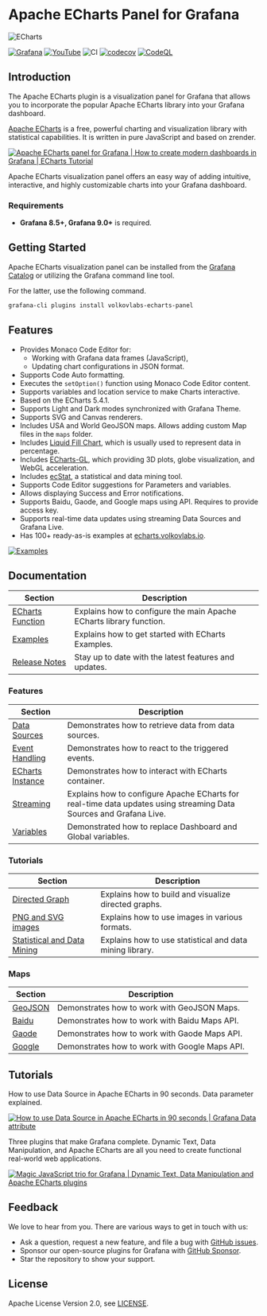 # Apache ECharts Panel for Grafana

![ECharts](https://github.com/VolkovLabs/volkovlabs-echarts-panel/raw/main/src/img/dashboard.png)

[![Grafana](https://img.shields.io/badge/Grafana-9.4.3-orange)](https://www.grafana.com)
[![YouTube](https://img.shields.io/badge/YouTube-Playlist-red)](https://youtube.com/playlist?list=PLPow72ygztmQHGWFqksEf3LebUfhqBfFu)
![CI](https://github.com/volkovlabs/volkovlabs-echarts-panel/workflows/CI/badge.svg)
[![codecov](https://codecov.io/gh/VolkovLabs/volkovlabs-echarts-panel/branch/main/graph/badge.svg?token=0m6f0ktUar)](https://codecov.io/gh/VolkovLabs/volkovlabs-echarts-panel)
[![CodeQL](https://github.com/VolkovLabs/volkovlabs-echarts-panel/actions/workflows/codeql-analysis.yml/badge.svg)](https://github.com/VolkovLabs/volkovlabs-echarts-panel/actions/workflows/codeql-analysis.yml)

## Introduction

The Apache ECharts plugin is a visualization panel for Grafana that allows you to incorporate the popular Apache ECharts library into your Grafana dashboard.

[Apache ECharts](https://echarts.apache.org/en/index.html) is a free, powerful charting and visualization library with statistical capabilities. It is written in pure JavaScript and based on zrender.

[![Apache ECharts panel for Grafana | How to create modern dashboards in Grafana | ECharts Tutorial](https://raw.githubusercontent.com/volkovlabs/volkovlabs-echarts-panel/main/img/video.png)](https://youtu.be/DxqCrBEmrQw)

Apache ECharts visualization panel offers an easy way of adding intuitive, interactive, and highly customizable charts into your Grafana dashboard.

### Requirements

- **Grafana 8.5+, Grafana 9.0+** is required.

## Getting Started

Apache ECharts visualization panel can be installed from the [Grafana Catalog](https://grafana.com/grafana/plugins/volkovlabs-echarts-panel/) or utilizing the Grafana command line tool.

For the latter, use the following command.

```bash
grafana-cli plugins install volkovlabs-echarts-panel
```

## Features

- Provides Monaco Code Editor for:
  - Working with Grafana data frames (JavaScript),
  - Updating chart configurations in JSON format.
- Supports Code Auto formatting.
- Executes the `setOption()` function using Monaco Code Editor content.
- Supports variables and location service to make Charts interactive.
- Based on the ECharts 5.4.1.
- Supports Light and Dark modes synchronized with Grafana Theme.
- Supports SVG and Canvas renderers.
- Includes USA and World GeoJSON maps. Allows adding custom Map files in the `maps` folder.
- Includes [Liquid Fill Chart](https://github.com/ecomfe/echarts-liquidfill), which is usually used to represent data in percentage.
- Includes [ECharts-GL](https://github.com/ecomfe/echarts-gl), which providing 3D plots, globe visualization, and WebGL acceleration.
- Includes [ecStat](https://github.com/ecomfe/echarts-stat), a statistical and data mining tool.
- Supports Code Editor suggestions for Parameters and variables.
- Allows displaying Success and Error notifications.
- Supports Baidu, Gaode, and Google maps using API. Requires to provide access key.
- Supports real-time data updates using streaming Data Sources and Grafana Live.
- Has 100+ ready-as-is examples at [echarts.volkovlabs.io](https://echarts.volkovlabs.io).

[![Examples](https://github.com/VolkovLabs/volkovlabs-echarts-panel/raw/main/src/img/examples.png)](https://echarts.volkovlabs.io)

## Documentation

| Section                     | Description                                                         |
| --------------------------- | ------------------------------------------------------------------- |
| [ECharts Function](https://volkovlabs.io/plugins/volkovlabs-echarts-panel/options/) | Explains how to configure the main Apache ECharts library function. |
| [Examples](https://volkovlabs.io/plugins/volkovlabs-echarts-panel/examples/)        | Explains how to get started with ECharts Examples.                  |
| [Release Notes](https://volkovlabs.io/plugins/volkovlabs-echarts-panel/release/)    | Stay up to date with the latest features and updates.               |

### Features

| Section                      | Description                                                                                                        |
| ---------------------------- | ------------------------------------------------------------------------------------------------------------------ |
| [Data Sources](https://volkovlabs.io/plugins/volkovlabs-echarts-panel/datasources/)  | Demonstrates how to retrieve data from data sources.                                                               |
| [Event Handling](https://volkovlabs.io/plugins/volkovlabs-echarts-panel/events/)     | Demonstrates how to react to the triggered events.                                                                 |
| [ECharts Instance](https://volkovlabs.io/plugins/volkovlabs-echarts-panel/instance/) | Demonstrates how to interact with ECharts container.                                                               |
| [Streaming](https://volkovlabs.io/plugins/volkovlabs-echarts-panel/streaming/)       | Explains how to configure Apache ECharts for real-time data updates using streaming Data Sources and Grafana Live. |
| [Variables](https://volkovlabs.io/plugins/volkovlabs-echarts-panel/variables/)       | Demonstrated how to replace Dashboard and Global variables.                                                        |

### Tutorials

| Section                                         | Description                                              |
| ----------------------------------------------- | -------------------------------------------------------- |
| [Directed Graph](https://volkovlabs.io/plugins/volkovlabs-echarts-panel/tutorials/graph/)               | Explains how to build and visualize directed graphs.     |
| [PNG and SVG images](https://volkovlabs.io/plugins/volkovlabs-echarts-panel/tutorials/images/)          | Explains how to use images in various formats.           |
| [Statistical and Data Mining](https://volkovlabs.io/plugins/volkovlabs-echarts-panel/tutorials/ecstat/) | Explains how to use statistical and data mining library. |

### Maps

| Section                 | Description                                    |
| ----------------------- | ---------------------------------------------- |
| [GeoJSON](https://volkovlabs.io/plugins/volkovlabs-echarts-panel/maps/geojson/) | Demonstrates how to work with GeoJSON Maps.    |
| [Baidu](https://volkovlabs.io/plugins/volkovlabs-echarts-panel/maps/baidu/)     | Demonstrates how to work with Baidu Maps API.  |
| [Gaode](https://volkovlabs.io/plugins/volkovlabs-echarts-panel/maps/gaode/)     | Demonstrates how to work with Gaode Maps API.  |
| [Google](https://volkovlabs.io/plugins/volkovlabs-echarts-panel/maps/google/)   | Demonstrates how to work with Google Maps API. |

## Tutorials

How to use Data Source in Apache ECharts in 90 seconds. Data parameter explained.

[![How to use Data Source in Apache ECharts in 90 seconds | Grafana Data attribute](https://raw.githubusercontent.com/volkovlabs/volkovlabs-echarts-panel/main/img/datasource.png)](https://youtu.be/K5YNMSIm9AM)

Three plugins that make Grafana complete. Dynamic Text, Data Manipulation, and Apache ECharts are all you need to create functional real-world web applications.

[![Magic JavaScript trio for Grafana | Dynamic Text, Data Manipulation and Apache ECharts plugins](https://raw.githubusercontent.com/volkovlabs/volkovlabs-echarts-panel/main/img/magic-trio.png)](https://youtu.be/wPr4gZYzUVA)

## Feedback

We love to hear from you. There are various ways to get in touch with us:

- Ask a question, request a new feature, and file a bug with [GitHub issues](https://github.com/volkovlabs/volkovlabs-echarts-panel/issues/new/choose).
- Sponsor our open-source plugins for Grafana with [GitHub Sponsor](https://github.com/sponsors/VolkovLabs).
- Star the repository to show your support.

## License

Apache License Version 2.0, see [LICENSE](https://github.com/volkovlabs/volkovlabs-echarts-panel/blob/main/LICENSE).
